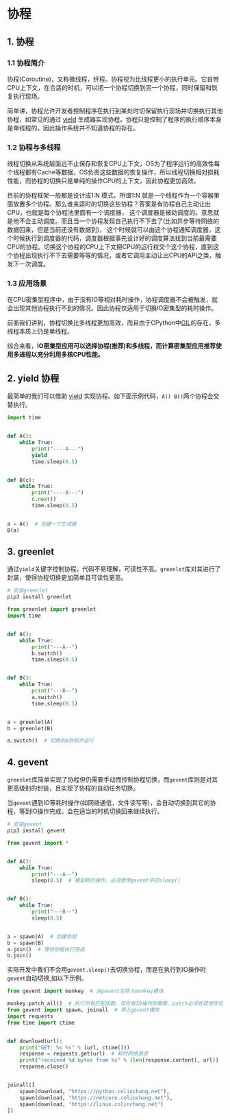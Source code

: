 # 协程

## 1. 协程
### 1.1 协程简介
协程(Coroutine)，又称微线程，纤程。协程视为比线程更小的执行单元。它自带CPU上下文，在合适的时机，可以把一个协程切换到另一个协程，同时保留和恢复执行现场。

简单讲，协程允许开发者控制程序在执行到某处时切保留执行现场并切换执行其他协程，如常见的通过 [yield](generator.md#_3-yield) 生成器实现协程。协程只是控制了程序的执行顺序本身是单线程的，因此操作系统并不知道协程的存在。

### 1.2 协程与多线程
线程切换从系统层面远不止保存和恢复CPU上下文，OS为了程序运行的高效性每个线程都有Cache等数据，OS负责这些数据的恢复操作，所以线程切换相对损耗性能，而协程的切换只是单纯的操作CPU的上下文，因此协程更加高效。

目前的协程框架一般都是设计成1:N 模式。所谓1:N 就是一个线程作为一个容器里面放置多个协程。那么谁来适时的切换这些协程？答案是有协程自己主动让出CPU，也就是每个协程池里面有一个调度器， 这个调度器是被动调度的。意思就是他不会主动调度。而且当一个协程发现自己执行不下去了(比如异步等待网络的数据回来，但是当前还没有数据到)， 这个时候就可以由这个协程通知调度器，这个时候执行到调度器的代码，调度器根据事先设计好的调度算法找到当前最需要CPU的协程。切换这个协程的CPU上下文把CPU的运行权交个这个协程，直到这个协程出现执行不下去需要等等的情况，或者它调用主动让出CPU的API之类，触发下一次调度。

### 1.3 应用场景

在CPU密集型程序中，由于没有IO等相对耗时操作，协程调度器不会被触发，就会出现其他协程执行不到的情况。因此协程仅适用于切换IO密集型的耗时操作。

前面我们讲到，协程切换比多线程更加高效，而且由于CPython中[GIL](thread.md#_4-全局解释器锁-gil)的存在，多线程本质上仍是单线程。

综合来看，**IO密集型应用可以选择协程(推荐)和多线程，而计算密集型应用推荐使用多进程以充分利用多核CPU性能。**

## 2. yield 协程
最简单的我们可以借助 [yield](generator.md#_3-yield) 实现协程。如下面示例代码，`A() B()`两个协程会交替执行。

```py {7,14}
import time


def A():
    while True:
        print("----A---")
        yield
        time.sleep(0.5)


def B(c):
    while True:
        print("----B---")
        c.next()
        time.sleep(0.5)


a = A()  # 创建一个生成器
B(a)
```

## 3. greenlet
通过`yield`关键字控制协程，代码不易理解，可读性不高。`greenlet`库对其进行了封装，使得协程切换更加简单且可读性更高。

```sh
# 安装greenlet
pip3 install greenlet
```

```py {8,15,19,20,22}
from greenlet import greenlet
import time


def A():
    while True:
        print("---A--")
        b.switch()
        time.sleep(0.5)


def B():
    while True:
        print("---B--")
        a.switch()
        time.sleep(0.5)


a = greenlet(A)
b = greenlet(B)

a.switch()  # 切换到a协程并运行
```

## 4. gevent
`greenlet`库简单实现了协程但仍需要手动而控制协程切换，而`gevent`库则是对其更高级别的封装，且实现了协程的自动任务切换。

当`gevent`遇到IO等耗时操作(如网络通信，文件读写等)，会自动切换到其它的协程，等到IO操作完成，会在适当的时机切换回来继续执行。

```sh
# 安装gevent
pip3 install gevent
```

```py {1,7,16,17}
from gevent import *


def A():
    while True:
        print("---A--")
        sleep(0.5)  # 模拟耗时操作。必须使用gevent中的sleep()


def B():
    while True:
        print("---B--")
        sleep(0.5)


a = spawn(A)  # 创建协程
b = spawn(B)
a.join()  # 等待协程执行完成
b.join()
```
实际开发中我们不会用`gevent.sleep()`去切换协程，而是在执行到IO操作时`gevent`自动切换,如以下示例。

```py {1,3,16}
from gevent import monkey  # 从gevent包导入monkey模块

monkey.patch_all()  # 执行所有匹配函数。仅在有IO操作时需要。patch必须在其他任何语句之前，包括导包
from gevent import spawn, joinall  # 导入gevent模块
import requests
from time import ctime


def download(url):
    print("GET: %s %s" % (url, ctime()))
    response = requests.get(url)  # 耗时网络请求
    print("received %d bytes from %s" % (len(response.content), url))
    response.close()


joinall([
    spawn(download, "https://python.colinchang.net"),
    spawn(download, "https://netcore.colinchang.net"),
    spawn(download, "https://linux.colinchang.net")
])
```